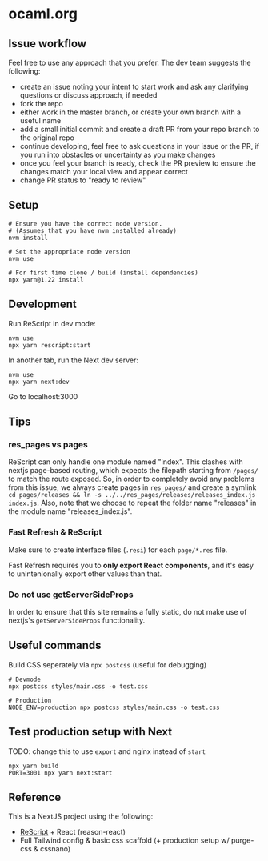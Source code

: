 # ocaml.org

## Issue workflow

Feel free to use any approach that you prefer. The dev team
suggests the following:
- create an issue noting your intent to start work and ask
any clarifying questions or discuss approach, if needed
- fork the repo
- either work in the master branch, or create your own branch with
a useful name
- add a small initial commit and create a draft PR from your repo branch to the original repo
- continue developing, feel free to ask questions in your issue or
the PR, if you run into obstacles or uncertainty as you make changes
- once you feel your branch is ready, check the PR preview to ensure the changes
match your local view and appear correct
- change PR status to "ready to review"

## Setup

```
# Ensure you have the correct node version.
# (Assumes that you have nvm installed already)
nvm install

# Set the appropriate node version
nvm use

# For first time clone / build (install dependencies)
npx yarn@1.22 install
```

## Development

Run ReScript in dev mode:

```
nvm use
npx yarn rescript:start
```

In another tab, run the Next dev server:

```
nvm use
npx yarn next:dev
```

Go to localhost:3000

## Tips

### res_pages vs pages

ReScript can only handle one module named "index". This clashes with nextjs
page-based routing, which expects the filepath starting from `/pages/` to match
the route exposed. So, in order to completely avoid any problems from this issue,
we always create pages in `res_pages/` and create a symlink `cd pages/releases &&
ln -s ../../res_pages/releases/releases_index.js index.js`. Also, note that
we choose to repeat the folder name "releases" in the module name "releases_index.js".

### Fast Refresh & ReScript

Make sure to create interface files (`.resi`) for each `page/*.res` file.

Fast Refresh requires you to **only export React components**, and it's easy to unintenionally export other values than that.

### Do not use getServerSideProps

In order to ensure that this site remains a fully static, do not make use of nextjs's
`getServerSideProps` functionality.

## Useful commands

Build CSS seperately via `npx postcss` (useful for debugging)

```
# Devmode
npx postcss styles/main.css -o test.css

# Production
NODE_ENV=production npx postcss styles/main.css -o test.css
```

## Test production setup with Next

TODO: change this to use `export` and nginx instead of `start`
```
npx yarn build
PORT=3001 npx yarn next:start
```

## Reference

This is a NextJS project using the following:

- [ReScript](https://rescript-lang.org) + React (reason-react)
- Full Tailwind config & basic css scaffold (+ production setup w/ purge-css & cssnano)

